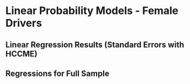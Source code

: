 # Linear Probability Models - Female Drivers

## Linear Regression Results (Standard Errors with HCCME) 

## Regressions for Full Sample 

